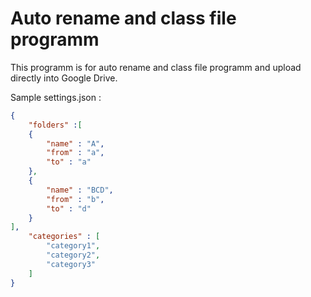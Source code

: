 # Auto rename and class file programm

This programm is for auto rename and class file programm and upload directly into Google Drive.

Sample settings.json :

```json
{
    "folders" :[
    {
        "name" : "A",
        "from" : "a",
        "to" : "a"
    },
    {
        "name" : "BCD",
        "from" : "b",
        "to" : "d"
    }
],
    "categories" : [
        "category1",
        "category2",
        "category3"
    ]
}

```